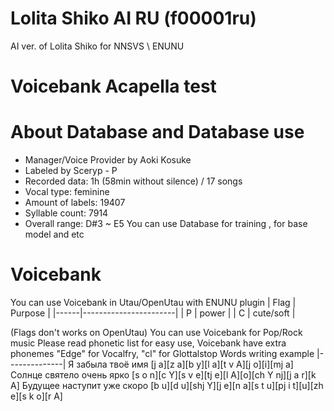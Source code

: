 # Lolita Shiko AI RU (f00001ru)
AI ver. of Lolita Shiko for NNSVS \ ENUNU
# Voicebank Acapella test

# About Database and Database use
* Manager/Voice Provider by Aoki Kosuke
* Labeled by Sceryp - P
* Recorded data: 1h (58min without silence) / 17 songs
* Vocal type: feminine
* Amount of labels: 19407
* Syllable count: 7914
* Overall range: D#3 ~ E5
You can use Database for training , for base model and etc

# Voicebank
You can use Voicebank in Utau/OpenUtau with ENUNU plugin
| Flag | Purpose               |
|------|-----------------------|
| P    | power                 |
| C    | cute/soft             |

(Flags don't works on OpenUtau)
You can use Voicebank for Pop/Rock music
Please read phonetic list for easy use,
Voicebank have extra phonemes "Edge" for Vocalfry, "cl" for Glottalstop
Words writing example
|--------------|
Я забыла твоё имя [j a][z a][b y][l a][t v A][j o][i][mj a]
Солнце святело очень ярко [s o n][c Y][s v e][tj e][l A][o][ch Y nj][j a r][k A]
Будущее наступит уже скоро [b u][d u][shj Y][j e][n a][s t u][pj i t][u][zh e][s k o][r A]
